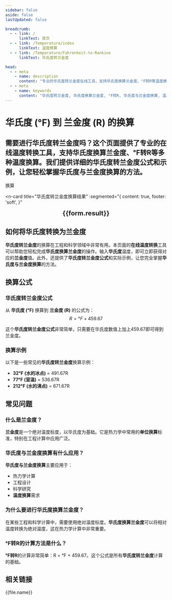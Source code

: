 ```yaml
---
sidebar: false
aside: false
lastUpdated: false

breadcrumb:
  - - link: /
      linkText: 首页
  - - link: /Temperature/index
      linkText: 温度换算
  - - link: /Temperature/Fahrenheit-to-Rankine
      linkText: 华氏度转兰金度

head:
  - - meta
    - name: description
      content: "专业的华氏度转兰金度在线工具，支持华氏度换算兰金度、°F转R等温度换算。提供详细的华氏度转兰金度公式、在线温度转换功能，是您进行单位换算的最佳选择。"
  - - meta
    - name: keywords
      content: "华氏度转兰金度, 华氏度换算兰金度, °F转R, 华氏度与兰金度换算, 温度换算, 单位换算, 在线温度转换, 华氏度, 兰金度, 华氏度转兰金度公式"
---
```

# 华氏度 (°F) 到 兰金度 (R) 的换算

需要进行**华氏度转兰金度**吗？这个页面提供了专业的**在线温度转换**工具，支持**华氏度换算兰金度**、**°F转R**等多种**温度换算**。我们提供详细的**华氏度转兰金度公式**和示例，让您轻松掌握**华氏度与兰金度换算**的方法。
---
<script setup>
import { onMounted, reactive, inject, ref } from 'vue'
import { NButton,NForm ,NFormItem,NInput,NInputNumber,NSelect,NCard,useMessage,NGrid ,NGi  } from 'naive-ui'
import { defineClientComponent } from 'vitepress'
import { Temperature } from '../../files';
const seoKey = [
  '华氏度转兰金度',
  '华氏度换算兰金度',
  '°F转R',
  '华氏度与兰金度换算',
  '温度换算',
  '单位换算',
  '在线温度转换',
  '华氏度',
  '兰金度',
  '华氏度转兰金度公式'
]
const convert = inject('convert')

const form = reactive({
  number: null,
  result: '',
})

const convertHandler = () => {
  if (form.number !== null && !isNaN(form.number)) {
    const convertedValue = parseFloat(form.number) + 459.67
    form.result = `${form.number}°F = ${convertedValue.toFixed(2)}R`
  } else {
    form.result = '请输入有效的数值。'
  }
}
</script>

<n-form size="large" :model="form">
  <n-form-item label="华氏度 (°F)">
    <n-input-number v-model:value="form.number" placeholder="输入华氏度" style="width: 100%" />
  </n-form-item>
  <n-form-item>
    <n-button type="info" @click="convertHandler" block>换算</n-button>
  </n-form-item>
</n-form>

<n-card
  title="华氏度转兰金度换算结果"
  :segmented="{
    content: true,
    footer: 'soft',
  }"
>
  <div  style="text-align:center;font-size:20px;">
    <strong>{{form.result}}</strong>
  </div>
  <template #footer>
    <div>
      <span v-for="item of seoKey">{{item}}，</span>
    </div>
  </template>
</n-card>

## 如何将华氏度转换为兰金度

**华氏度转兰金度**的换算在工程和科学领域中非常有用。本页面的**在线温度转换**工具可以帮助您轻松完成**华氏度换算兰金度**的操作。输入**华氏度**温度，即可立即获得对应的**兰金度**值。此外，还提供了**华氏度转兰金度公式**和实际示例，让您完全掌握**华氏度与兰金度换算**的方法。

## 换算公式

### 华氏度转兰金度公式
从 **华氏度 (°F)** 换算到 **兰金度 (R)** 的公式为：
$$ R = °F + 459.67 $$

这个**华氏度转兰金度公式**非常简单，只需要在华氏度数值上加上459.67即可得到兰金度。

### 换算示例
以下是一些常见的**华氏度转兰金度**换算示例：
- **32°F (水的冰点)** = 491.67R
- **77°F (室温)** = 536.67R
- **212°F (水的沸点)** = 671.67R

## 常见问题

### 什么是兰金度？
**兰金度**是一个绝对温度标度，以华氏度为基础。它是热力学中常用的**单位换算**标准，特别在工程计算中应用广泛。

### 华氏度与兰金度换算有什么应用？
**华氏度与兰金度换算**主要应用于：
- 热力学计算
- 工程设计
- 科学研究
- **温度换算**需求

### 为什么要进行华氏度换算兰金度？
在某些工程和科学计算中，需要使用绝对温度标度。**华氏度换算兰金度**可以将相对温度转换为绝对温度，这在热力学计算中非常重要。

### °F转R的计算方法是什么？
**°F转R**的计算非常简单：R = °F + 459.67。这个公式是所有**华氏度转兰金度**计算的基础。

## 相关链接
<n-grid x-gap="12" :cols="2">
  <n-gi v-for="(file, index) in Temperature" :key="index">
    <n-button
      text
      tag="a"
      :href="file.path"
      type="info"
    >
      {{file.name}}
    </n-button>
  </n-gi>
</n-grid>